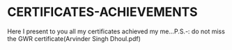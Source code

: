 # CERTIFICATES-ACHIEVEMENTS
Here I present to you all my certificates achieved my me...P.S.-: do not miss the GWR certificate(Arvinder Singh Dhoul.pdf)
